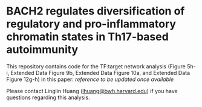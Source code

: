 # BACH2 regulates diversification of regulatory and pro-inflammatory chromatin states in Th17-based autoimmunity

This repository contains code for the TF:target network analysis (Figure 5h-i, Extended Data Figure 9b, Extended Data Figure 10a, and Extended Data Figure 12g-h) in this paper: _reference to be updated once available_

Please contact Linglin Huang (lhuang@bwh.harvard.edu) if you have questions regarding this analysis.
